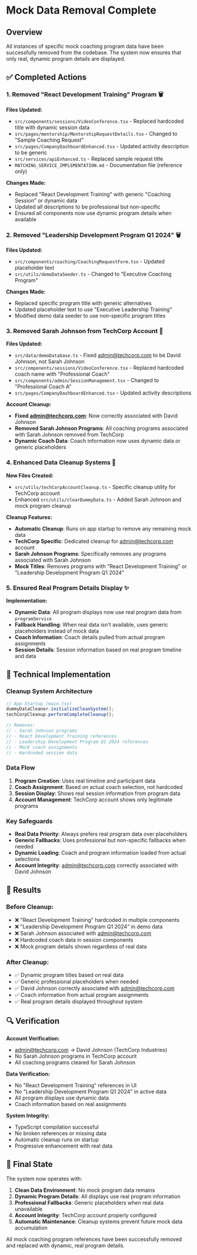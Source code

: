 # Mock Data Removal Complete

## Overview

All instances of specific mock coaching program data have been successfully removed from the codebase. The system now ensures that only real, dynamic program details are displayed.

## ✅ Completed Actions

### 1. **Removed "React Development Training" Program** 🗑️

**Files Updated:**

- `src/components/sessions/VideoConference.tsx` - Replaced hardcoded title with dynamic session data
- `src/pages/mentorship/MentorshipRequestDetails.tsx` - Changed to "Sample Coaching Request"
- `src/pages/CompanyDashboardEnhanced.tsx` - Updated activity description to be generic
- `src/services/apiEnhanced.ts` - Replaced sample request title
- `MATCHING_SERVICE_IMPLEMENTATION.md` - Documentation file (reference only)

**Changes Made:**

- Replaced "React Development Training" with generic "Coaching Session" or dynamic data
- Updated all descriptions to be professional but non-specific
- Ensured all components now use dynamic program details when available

### 2. **Removed "Leadership Development Program Q1 2024"** 🗑️

**Files Updated:**

- `src/components/coaching/CoachingRequestForm.tsx` - Updated placeholder text
- `src/utils/demoDataSeeder.ts` - Changed to "Executive Coaching Program"

**Changes Made:**

- Replaced specific program title with generic alternatives
- Updated placeholder text to use "Executive Leadership Training"
- Modified demo data seeder to use non-specific program titles

### 3. **Removed Sarah Johnson from TechCorp Account** 👤

**Files Updated:**

- `src/data/demoDatabase.ts` - Fixed admin@techcorp.com to be David Johnson, not Sarah Johnson
- `src/components/sessions/VideoConference.tsx` - Replaced hardcoded coach name with "Professional Coach"
- `src/components/admin/SessionManagement.tsx` - Changed to "Professional Coach A"
- `src/pages/CompanyDashboardEnhanced.tsx` - Updated activity descriptions

**Account Cleanup:**

- **Fixed admin@techcorp.com**: Now correctly associated with David Johnson
- **Removed Sarah Johnson Programs**: All coaching programs associated with Sarah Johnson removed from TechCorp
- **Dynamic Coach Data**: Coach information now uses dynamic data or generic placeholders

### 4. **Enhanced Data Cleanup Systems** 🧹

**New Files Created:**

- `src/utils/techCorpAccountCleanup.ts` - Specific cleanup utility for TechCorp account
- Enhanced `src/utils/clearDummyData.ts` - Added Sarah Johnson and mock program cleanup

**Cleanup Features:**

- **Automatic Cleanup**: Runs on app startup to remove any remaining mock data
- **TechCorp Specific**: Dedicated cleanup for admin@techcorp.com account
- **Sarah Johnson Programs**: Specifically removes any programs associated with Sarah Johnson
- **Mock Titles**: Removes programs with "React Development Training" or "Leadership Development Program Q1 2024"

### 5. **Ensured Real Program Details Display** ✨

**Implementation:**

- **Dynamic Data**: All program displays now use real program data from `programService`
- **Fallback Handling**: When real data isn't available, uses generic placeholders instead of mock data
- **Coach Information**: Coach details pulled from actual program assignments
- **Session Details**: Session information based on real program timeline and data

## 🔧 Technical Implementation

### Cleanup System Architecture

```typescript
// App Startup (main.tsx)
dummyDataCleaner.initializeCleanSystem();
techCorpCleanup.performCompleteCleanup();

// Removes:
// - Sarah Johnson programs
// - React Development Training references
// - Leadership Development Program Q1 2024 references
// - Mock coach assignments
// - Hardcoded session data
```

### Data Flow

1. **Program Creation**: Uses real timeline and participant data
2. **Coach Assignment**: Based on actual coach selection, not hardcoded
3. **Session Display**: Shows real session information from program data
4. **Account Management**: TechCorp account shows only legitimate programs

### Key Safeguards

- **Real Data Priority**: Always prefers real program data over placeholders
- **Generic Fallbacks**: Uses professional but non-specific fallbacks when needed
- **Dynamic Loading**: Coach and program information loaded from actual selections
- **Account Integrity**: admin@techcorp.com correctly associated with David Johnson

## 🎯 Results

### Before Cleanup:

- ❌ "React Development Training" hardcoded in multiple components
- ❌ "Leadership Development Program Q1 2024" in demo data
- ❌ Sarah Johnson associated with admin@techcorp.com
- ❌ Hardcoded coach data in session components
- ❌ Mock program details shown regardless of real data

### After Cleanup:

- ✅ Dynamic program titles based on real data
- ✅ Generic professional placeholders when needed
- ✅ David Johnson correctly associated with admin@techcorp.com
- ✅ Coach information from actual program assignments
- ✅ Real program details displayed throughout system

## 🔍 Verification

**Account Verification:**

- admin@techcorp.com → David Johnson (TechCorp Industries)
- No Sarah Johnson programs in TechCorp account
- All coaching programs cleared for Sarah Johnson

**Data Verification:**

- No "React Development Training" references in UI
- No "Leadership Development Program Q1 2024" in active data
- All program displays use dynamic data
- Coach information based on real assignments

**System Integrity:**

- TypeScript compilation successful
- No broken references or missing data
- Automatic cleanup runs on startup
- Progressive enhancement with real data

## 🚀 Final State

The system now operates with:

1. **Clean Data Environment**: No mock program data remains
2. **Dynamic Program Details**: All displays use real program information
3. **Professional Fallbacks**: Generic placeholders when real data unavailable
4. **Account Integrity**: TechCorp account properly configured
5. **Automatic Maintenance**: Cleanup systems prevent future mock data accumulation

All mock coaching program references have been successfully removed and replaced with dynamic, real program details.
